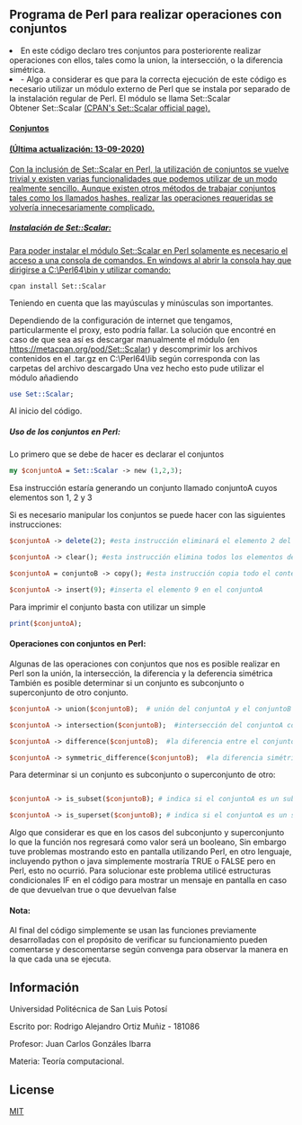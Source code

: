 ## Programa de Perl para realizar operaciones con conjuntos
  <li>En este código declaro tres conjuntos para posteriorente realizar operaciones con ellos, tales como la union, la intersección, o la diferencia simétrica.</li>
  <li> - Algo a considerar es que para la correcta ejecución de este código es necesario utilizar un módulo externo de Perl que se instala por separado de la instalación regular de Perl. El módulo se llama Set::Scalar</li>
  Obtener Set::Scalar <a href="https://metacpan.org/pod/Set::Scalar" target="\_blank"> (CPAN's Set::Scalar official page).

#### Conjuntos
#### (Última actualización: 13-09-2020)
Con la inclusión de Set::Scalar en Perl, la utilización de conjuntos se vuelve trivial y existen varias funcionalidades que podemos utilizar de un modo realmente sencillo. 
Aunque existen otros métodos de trabajar conjuntos tales como los llamados hashes, realizar las operaciones requeridas se volvería innecesariamente complicado.

##### Instalación de Set::Scalar:
Para poder instalar el módulo Set::Scalar en Perl solamente es necesario el acceso a una consola de comandos.
En windows al abrir la consola hay que dirigirse a C:\Perl64\bin y utilizar  comando:

```cmd
cpan install Set::Scalar
```
Teniendo en cuenta que las mayúsculas y minúsculas son importantes.

Dependiendo de la configuración de internet que tengamos, particularmente el proxy, esto podría fallar.
La solución que encontré en caso de que sea así es descargar manualmente el módulo (en https://metacpan.org/pod/Set::Scalar) y descomprimir los archivos contenidos en el .tar.gz en C:\Perl64\lib según corresponda con las carpetas del archivo descargado
Una vez hecho esto pude utilizar el módulo añadiendo

```perl
use Set::Scalar;
```
Al inicio del código.

##### Uso de los conjuntos en Perl:

Lo primero que se debe de hacer es declarar el conjuntos

```perl
my $conjuntoA = Set::Scalar -> new (1,2,3);
```
Esa instrucción estaría generando un conjunto llamado conjuntoA cuyos elementos son 1, 2 y 3

Si es necesario manipular los conjuntos se puede hacer con las siguientes instrucciones:

```perl
$conjuntoA -> delete(2); #esta instrucción eliminará el elemento 2 del conjunto, sus elementos serían {1,3}

$conjuntoA -> clear(); #esta instrucción elimina todos los elementos del conjunto

$conjuntoA = conjuntoB -> copy(); #esta instrucción copia todo el contenido del conjuntoB y lo pega al conjuntoA, sobreescribiéndolo

$conjuntoA -> insert(9); #inserta el elemento 9 en el conjuntoA

```

Para imprimir el conjunto basta con utilizar un simple
```perl
print($conjuntoA);
```

#### Operaciones con conjuntos en Perl:

Algunas de las operaciones con conjuntos que nos es posible realizar en Perl son la unión, la intersección, la diferencia y la deferencia simétrica 
También es posible determinar si un conjunto es subconjunto o superconjunto de otro conjunto.
```perl
$conjuntoA -> union($conjuntoB);  # unión del conjuntoA y el conjuntoB

$conjuntoA -> intersection($conjuntoB);  #intersección del conjuntoA con el conjuntoB

$conjuntoA -> difference($conjuntoB);  #la diferencia entre el conjuntoA y el conjuntoB

$conjuntoA -> symmetric_difference($conjuntoB);  #la diferencia simétrica entre el conjuntoA y el conjuntoB
```

Para determinar si un conjunto es subconjunto o superconjunto de otro:
```perl

$conjuntoA -> is_subset($conjuntoB); # indica si el conjuntoA es un subconjunto del conjuntoB

$conjuntoA -> is_superset($conjuntoB); # indica si el conjuntoA es un superconjunto del conjuntoB

```

Algo que considerar es que en los casos del subconjunto y superconjunto lo que la función nos regresará como valor será un booleano,
Sin embargo tuve problemas mostrando esto en pantalla utilizando Perl, en otro lenguaje, incluyendo python o java simplemente mostraría TRUE o FALSE
pero en Perl, esto no ocurrió. 
Para solucionar este problema utilicé estructuras condicionales IF en el código para mostrar un mensaje en pantalla en caso de que devuelvan true o que devuelvan false

#### Nota: 

Al final del código simplemente se usan las funciones previamente desarrolladas con el propósito de verificar su funcionamiento
pueden comentarse y descomentarse según convenga para observar la manera en la que cada una se ejecuta.


## Información

Universidad Politécnica de San Luis Potosí <p>
Escrito por: Rodrigo Alejandro Ortiz Muñiz - 181086 <p>
Profesor: Juan Carlos Gonzáles Ibarra <p>
Materia: Teoría computacional. <p>


## License
[MIT](https://choosealicense.com/licenses/mit/)
